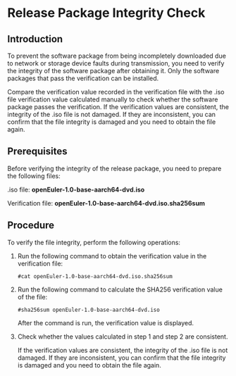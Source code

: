 # Release Package Integrity Check<a name="EN-US_TOPIC_0219108825"></a>

## Introduction<a name="section544295081513"></a>

To prevent the software package from being incompletely downloaded due to network or storage device faults during transmission, you need to verify the integrity of the software package after obtaining it. Only the software packages that pass the verification can be installed.

Compare the verification value recorded in the verification file with the .iso file verification value calculated manually to check whether the software package passes the verification. If the verification values are consistent, the integrity of the .iso file is not damaged. If they are inconsistent, you can confirm that the file integrity is damaged and you need to obtain the file again.

## Prerequisites<a name="section1839292418149"></a>

Before verifying the integrity of the release package, you need to prepare the following files:

.iso file:  **openEuler-1.0-base-aarch64-dvd.iso**

Verification file:  **openEuler-1.0-base-aarch64-dvd.iso.sha256sum**

## Procedure<a name="section3301113671818"></a>

To verify the file integrity, perform the following operations:

1.  Run the following command to obtain the verification value in the verification file:

    ```
    #cat openEuler-1.0-base-aarch64-dvd.iso.sha256sum 
    ```

2.  Run the following command to calculate the SHA256 verification value of the file:

    ```
    #sha256sum openEuler-1.0-base-aarch64-dvd.iso
    ```

    After the command is run, the verification value is displayed.

3.  Check whether the values calculated in step 1 and step 2 are consistent.

    If the verification values are consistent, the integrity of the .iso file is not damaged. If they are inconsistent, you can confirm that the file integrity is damaged and you need to obtain the file again.


